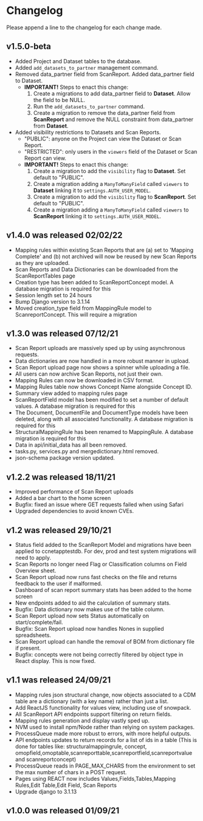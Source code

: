 # Changelog

Please append a line to the changelog for each change made.

## v1.5.0-beta
* Added Project and Dataset tables to the database.
* Added `add_datasets_to_partner` management command.
* Removed data_partner field from ScanReport. Added data_partner field to Dataset.
  * __IMPORTANT!__ Steps to enact this change:
    1. Create a migrations to add data_partner field to __Dataset__. Allow the field to be NULL.
    2. Run the `add_datasets_to_partner` command.
    3. Create a migration to remove the data_partner field from __ScanReport__ and remove the NULL constraint from data_partner from __Dataset__.
* Added visibility restrictions to Datasets and Scan Reports.
  * "PUBLIC": anyone on the Project can view the Dataset or Scan Report.
  * "RESTRICTED": only users in the `viewers` field of the Dataset or Scan Report can view.
  * __IMPORTANT!__ Steps to enact this change:
    1. Create a migration to add the `visibility` flag to __Dataset__. Set default to "PUBLIC".
    2. Create a migration adding a `ManyToManyField` called `viewers` to __Dataset__ linking it to `settings.AUTH_USER_MODEL`.
    3. Create a migration to add the `visibility` flag to __ScanReport__. Set default to "PUBLIC".
    4. Create a migration adding a `ManyToManyField` called `viewers` to __ScanReport__ linking it to `settings.AUTH_USER_MODEL`.

## v1.4.0 was released 02/02/22
* Mapping rules within existing Scan Reports that are (a) set to 'Mapping Complete' and (b) not 
  archived will now be reused by new Scan Reports as they are uploaded.
* Scan Reports and Data Dictionaries can be downloaded from the ScanReportTables page
* Creation type has been added to ScanReportConcept model. A database migration is required for this
* Session length set to 24 hours
* Bump Django version to 3.1.14
* Moved creation_type field from MappingRule model to ScanreportConcept. This will require a migration

## v1.3.0 was released 07/12/21
* Scan Report uploads are massively sped up by using asynchronous requests.
* Data dictionaries are now handled in a more robust manner in upload.
* Scan Report upload page now shows a spinner while uploading a file.
* All users can now archive Scan Reports, not just their own.
* Mapping Rules can now be downloaded in CSV format.
* Mapping Rules table now shows Concept Name alongside Concept ID.
* Summary view added to mapping rules page
* ScanReportField model has been modified to set a number of default values. A database migration is required for this
* The Document, DocumentFile and DocumentType models have been deleted, along with all associated functionality. A database migration is required for this
* StructuralMappingRule has been renamed to MappingRule. A database migration is required for this
* Data in api/initial_data has all been removed.
* tasks.py, services.py and mergedictionary.html removed.
* json-schema package version updated.

## v1.2.2 was released 18/11/21
* Improved performance of Scan Report uploads
* Added a bar chart to the home screen
* Bugfix: fixed an issue where GET requests failed when using Safari
* Upgraded dependencies to avoid known CVEs. 

## v1.2 was released 29/10/21
* Status field added to the ScanReport Model and migrations have been applied to ccnetapptestdb. For dev, prod and test system migrations will need to apply. 
* Scan Reports no longer need Flag or Classification columns on Field Overview sheet.
* Scan Report upload now runs fast checks on the file and returns feedback to the user if malformed.
* Dashboard of scan report summary stats has been added to the home screen
* New endpoints added to aid the calculation of summary stats.
* Bugfix: Data dictionary now makes use of the table column.
* Scan Report upload now sets Status automatically on start/complete/fail.
* Bugfix: Scan Report upload now handles Nones in supplied spreadsheets.
* Scan Report upload can handle the removal of BOM from dictionary file if present.
* Bugfix: concepts were not being correctly filtered by object type in React display. This is now fixed.

## v1.1 was released 24/09/21
* Mapping rules json structural change, now objects associated to a CDM table are a dictionary (with a key name) rather than just a list.
* Add ReactJS functionality for values view, including use of snowpack.
* All ScanReport API endpoints support filtering on return fields.
* Mapping rules generation and display vastly sped up.
* NVM used to install npm/Node rather than relying on system packages.
* ProcessQueue made more robust to errors, with more helpful outputs.
* API endpoints updates to return records for a list of ids in a table (This is done for tables like: structuralmappingrule, concept, omopfield,omoptable,scanreporttable,scanreportfield,scanreportvalue and scanreportconcept)
* ProcessQueue reads in PAGE_MAX_CHARS from the environment to set the max number of chars in a POST request.
* Pages using REACT now includes Values,Fields,Tables,Mapping Rules,Edit Table,Edit Field, Scan Reports
* Upgrade django to 3.1.13

## v1.0.0 was released 01/09/21
